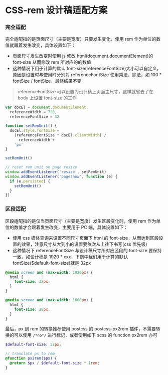 # CSS-rem 设计稿适配方案

### 完全适配

完全适配指的是页面尺寸（主要是宽度）只要发生变化，使用 rem 作为单位的数值就跟着发生改变，具体设置如下：

- 页面尺寸发生改变时使用 js 修改 html(document.documentElement)的 font-size 从而修改 rem 所对应的的数值
- 这种情况下用于计算的默认 font-size(referenceFontSize)大小可以自定义，原因是设置时与使用时分别对 referenceFontSize 使用乘法、除法，如 100 \* fontSize / fontSize，最终结果不变

> referenceFontSize 可以设置为设计稿上页面主尺寸，这样就省去了在 body 上设置 font-size 的工作

```js
var docEl = document.documentElement,
  referenceWidth = 720,
  referenceFontSize = 32

function setRemUnit() {
  docEl.style.fontSize =
    (referenceFontSize * docEl.clientWidth) /
      referenceWidth +
    'px'
}

setRemUnit()

// reset rem unit on page resize
window.addEventListener('resize', setRemUnit)
window.addEventListener('pageshow', function (e) {
  if (e.persisted) {
    setRemUnit()
  }
})
```

### 区段适配

区段适配指的是仅当页面尺寸（主要是宽度）发生区段变化时，使用 rem 作为单位的数值才会跟着发生改变，主要用于 PC 端，具体设置如下：

- 使用 css 媒体查询来设置不同尺寸页面下 html 的 font-size，从而达到区段设置的效果，注意尺寸从大到小的设置要依次从上往下书写(css 优先级)
- 这种情况下 referenceFontSize 与设计稿尺寸所对应区段的 font-size 要保持一致，如设计稿是 1920 \* xxx，下例中我们用于计算的默认 fontSize(\$default-font-size)就是 32px

```scss
@media screen and (max-width: 1920px) {
  html {
    font-size: 32px;
  }
}

@media screen and (max-width: 1600px) {
  html {
    font-size: 28px;
  }
}
```

最后，px 到 rem 的转换推荐使用 postcss 的 postcss-px2rem 插件，不需要转换的可以使用 `/*no*/` 进行标记，或者使用如下 scss 的 function px2rem 亦可

```scss
$default-font-size: 32px;

// translate px to rem
@function px2rem($px) {
  @return $px / $default-font-size * 1rem;
}
```
